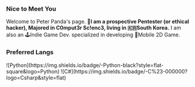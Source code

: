 ### Nice to Meet You
Welcome to Peter Panda's page.
💼**I am a prospective Pentester (or ethical hacker), Majored in C0mput3r Sc!enc3, living in 🇰🇷South Korea.**
I am also an 🕹️Indie Game Dev. specialized in developing 📱Mobile 2D Game.

<h3>Preferred Langs</h3>
![Python](https://img.shields.io/badge/-Python-black?style=flat-square&logo=Python)
![C#](https://img.shields.io/badge/-C%23-000000?logo=Csharp&style=flat)


<!--
**PeterPandaChoi/PeterPandaChoi** is a ✨ _special_ ✨ repository because its `README.md` (this file) appears on your GitHub profile.

Here are some ideas to get you started:

- 🔭 I’m currently working on ...
- 🌱 I’m currently learning ...
- 👯 I’m looking to collaborate on ...
- 🤔 I’m looking for help with ...
- 💬 Ask me about ...
- 📫 How to reach me: ...
- 😄 Pronouns: ...
- ⚡ Fun fact: ...
-->
